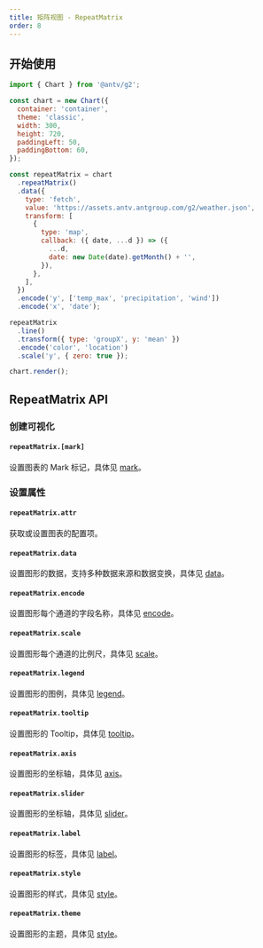 ```yaml
---
title: 矩阵视图 - RepeatMatrix
order: 8
---
```


## 开始使用

```js
import { Chart } from '@antv/g2';

const chart = new Chart({
  container: 'container',
  theme: 'classic',
  width: 300,
  height: 720,
  paddingLeft: 50,
  paddingBottom: 60,
});

const repeatMatrix = chart
  .repeatMatrix()
  .data({
    type: 'fetch',
    value: 'https://assets.antv.antgroup.com/g2/weather.json',
    transform: [
      {
        type: 'map',
        callback: ({ date, ...d }) => ({
          ...d,
          date: new Date(date).getMonth() + '',
        }),
      },
    ],
  })
  .encode('y', ['temp_max', 'precipitation', 'wind'])
  .encode('x', 'date');

repeatMatrix
  .line()
  .transform({ type: 'groupX', y: 'mean' })
  .encode('color', 'location')
  .scale('y', { zero: true });

chart.render();
```

## RepeatMatrix API

### 创建可视化

#### `repeatMatrix.[mark]`

设置图表的 Mark 标记，具体见 [mark](/api/mark/area)。

### 设置属性

#### `repeatMatrix.attr`

获取或设置图表的配置项。

#### `repeatMatrix.data`

设置图形的数据，支持多种数据来源和数据变换，具体见 [data](/api/data/overview)。

#### `repeatMatrix.encode`

设置图形每个通道的字段名称，具体见 [encode](/api/encode/overview)。

#### `repeatMatrix.scale`

设置图形每个通道的比例尺，具体见 [scale](/api/scale/overview)。

#### `repeatMatrix.legend`

设置图形的图例，具体见 [legend](/api/component/legend)。

#### `repeatMatrix.tooltip`

设置图形的 Tooltip，具体见 [tooltip](/api/component/tooltip/overview)。

#### `repeatMatrix.axis`

设置图形的坐标轴，具体见 [axis](/api/component/axis)。

#### `repeatMatrix.slider`

设置图形的坐标轴，具体见 [slider](/api/component/slider)。

#### `repeatMatrix.label`

设置图形的标签，具体见 [label](/api/label/overview)。

#### `repeatMatrix.style`

设置图形的样式，具体见 [style](/api/style/overview)。

#### `repeatMatrix.theme`

设置图形的主题，具体见 [style](/api/theme/overview)。
